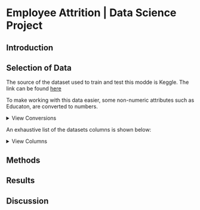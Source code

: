 # Employee Attrition | Data Science Project

## Introduction


## Selection of Data
The source of the dataset used to train and test this modde is Keggle. The link can be found [here](https://www.kaggle.com/datasets/whenamancodes/hr-employee-attrition)

To make working with this data easier, some non-numeric attributes such as Educaton, are converted to numbers.

<details>

<summary>View Conversions</summary>

Education
| Raw Value | Numeric Representation |
| --- | --- |
| 'Below College | 1 |
| 'College' | 2 |
| 'Bachelor' | 3 |
| 'Doctor' | 4 |

</details>



An exhaustive list of the datasets columns is shown below:
<details>
    <summary>View Columns</summary>
    
| Column | Example Value |
| --- | --- |
| Age | 41 |
| Attrition | Yes |
| BusinessTravel | Travel_Rarely |
| DailyRate | 1102 |
| Department | Sales |
| DistanceFromHome | 1 |
| Education | 2 |
| EducationField | Life Sciences |
| EmployeeCount | 1 |
| EmployeeNumber | 1 |
| EnvironmentSatisfaction | 2 |
| Gender | Female |
| HourlyRate | 94 |
| JobInvolvement | 3 |
| JobLevel | 2 |
| JobRole | Sales Executive |
| JobSatisfaction | 4 |
| MaritalStatus | Single |
| MonthlyIncome | 5993 |
| MonthlyRate | 19479 |
| NumCompaniesWorked | 8 |
| Over18 | Y |
| OverTime | Yes |
| PercentSalaryHike | 11 |
| PerformanceRating | 3 |
| RelationshipSatisfaction | 1 |
| StandardHours | 80 |
| StockOptionLevel | 0 |
| TotalWorkingYears | 8 |
| TrainingTimesLastYear | 0 |
| WorkLifeBalance | 1 |
| YearsAtCompany | 6 |
| YearsInCurrentRole | 4 |
| YearsSinceLastPromotion | 0 |
| YearsWithCurrManager | 5 |

</details>



## Methods

## Results


## Discussion 
